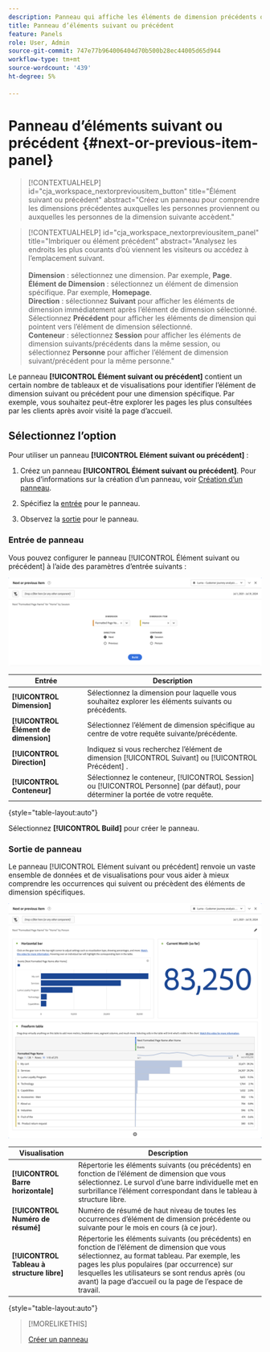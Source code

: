 ```yaml
---
description: Panneau qui affiche les éléments de dimension précédents ou suivants pour une dimension spécifique.
title: Panneau d’éléments suivant ou précédent
feature: Panels
role: User, Admin
source-git-commit: 747e77b964006404d70b500b28ec44005d65d944
workflow-type: tm+mt
source-wordcount: '439'
ht-degree: 5%

---
```


# Panneau d’éléments suivant ou précédent {#next-or-previous-item-panel}

<!-- markdownlint-disable MD034 -->

>[!CONTEXTUALHELP]
>id="cja_workspace_nextorpreviousitem_button"
>title="Élément suivant ou précédent"
>abstract="Créez un panneau pour comprendre les dimensions précédentes auxquelles les personnes proviennent ou auxquelles les personnes de la dimension suivante accèdent."

<!-- markdownlint-disable MD034 -->

<!-- markdownlint-disable MD034 -->

>[!CONTEXTUALHELP]
>id="cja_workspace_nextorpreviousitem_panel"
>title="Imbriquer ou élément précédent"
>abstract="Analysez les endroits les plus courants d’où viennent les visiteurs ou accédez à l’emplacement suivant.<br/><br/>**Dimension** : sélectionnez une dimension. Par exemple, **Page**.<br/>**Élément de Dimension** : sélectionnez un élément de dimension spécifique. Par exemple, **Homepage**.<br/>**Direction** : sélectionnez **Suivant** pour afficher les éléments de dimension immédiatement après l’élément de dimension sélectionné. Sélectionnez **Précédent** pour afficher les éléments de dimension qui pointent vers l’élément de dimension sélectionné.<br/>**Conteneur** : sélectionnez **Session** pour afficher les éléments de dimension suivants/précédents dans la même session, ou sélectionnez **Personne** pour afficher l’élément de dimension suivant/précédent pour la même personne."

<!-- markdownlint-enable MD034 -->



Le panneau **[!UICONTROL Élément suivant ou précédent]** contient un certain nombre de tableaux et de visualisations pour identifier l’élément de dimension suivant ou précédent pour une dimension spécifique. Par exemple, vous souhaitez peut-être explorer les pages les plus consultées par les clients après avoir visité la page d’accueil.

## Sélectionnez l’option  

Pour utiliser un panneau **[!UICONTROL Elément suivant ou précédent]** :

1. Créez un panneau **[!UICONTROL Élément suivant ou précédent]**. Pour plus d’informations sur la création d’un panneau, voir [Création d’un panneau](panels.md#create-a-panel).

1. Spécifiez la [entrée](#panel-input) pour le panneau.

1. Observez la [sortie](#panel-output) pour le panneau.

### Entrée de panneau

Vous pouvez configurer le panneau [!UICONTROL Élément suivant ou précédent] à l’aide des paramètres d’entrée suivants :

![Panneau d’élément suivant ou précédent](assets/next-or-previous-item.png)

| Entrée | Description |
| --- | --- |
| **[!UICONTROL Dimension]** | Sélectionnez la dimension pour laquelle vous souhaitez explorer les éléments suivants ou précédents. |
| **[!UICONTROL Élément de dimension]** | Sélectionnez l’élément de dimension spécifique au centre de votre requête suivante/précédente. |
| **[!UICONTROL Direction]** | Indiquez si vous recherchez l’élément de dimension [!UICONTROL Suivant] ou [!UICONTROL Précédent] . |
| **[!UICONTROL Conteneur]** | Sélectionnez le conteneur, [!UICONTROL Session] ou [!UICONTROL Personne] (par défaut), pour déterminer la portée de votre requête. |

{style="table-layout:auto"}

Sélectionnez **[!UICONTROL Build]** pour créer le panneau.

### Sortie de panneau

Le panneau [!UICONTROL Elément suivant ou précédent] renvoie un vaste ensemble de données et de visualisations pour vous aider à mieux comprendre les occurrences qui suivent ou précèdent des éléments de dimension spécifiques.


![Sortie de panneau suivante/précédente](assets/next-or-previous-item-output.png)


| Visualisation | Description |
| --- | --- |
| **[!UICONTROL Barre horizontale]** | Répertorie les éléments suivants (ou précédents) en fonction de l’élément de dimension que vous sélectionnez. Le survol d’une barre individuelle met en surbrillance l’élément correspondant dans le tableau à structure libre. |
| **[!UICONTROL Numéro de résumé]** | Numéro de résumé de haut niveau de toutes les occurrences d’élément de dimension précédente ou suivante pour le mois en cours (à ce jour). |
| **[!UICONTROL Tableau à structure libre]** | Répertorie les éléments suivants (ou précédents) en fonction de l’élément de dimension que vous sélectionnez, au format tableau. Par exemple, les pages les plus populaires (par occurrence) sur lesquelles les utilisateurs se sont rendus après (ou avant) la page d’accueil ou la page de l’espace de travail. |

{style="table-layout:auto"}


>[!MORELIKETHIS]
>
>[Créer un panneau](/help/analysis-workspace/c-panels/panels.md#create-a-panel)
>